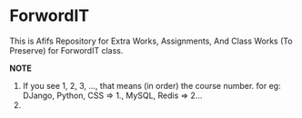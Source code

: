 # ForwordIT 
This is Afifs Repository for Extra Works, Assignments, And Class Works (To Preserve) for ForwordIT class.

**NOTE**
1. If you see 1, 2, 3, ..., that means (in order) the course number. for eg: DJango, Python, CSS => 1., MySQL, Redis => 2...
2. 
